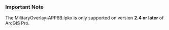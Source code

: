 ### Important Note

The MilitaryOverlay-APP6B.lpkx is only supported on version **2.4 or later** of ArcGIS Pro.